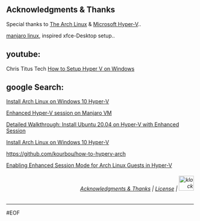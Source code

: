 ## Acknowledgments & Thanks

Special thanks to [The Arch Linux](https://archlinux.org) & [Microsoft Hyper-V](https://docs.microsoft.com/en-us/virtualization/hyper-v-on-windows/about/)..

[manjaro linux](https://manjaro.org), inspired xfce-Desktop setup..

## youtube:

Chris Titus Tech [How to Setup Hyper V on Windows](https://www.youtube.com/watch?v=FCIA4YQHx9U)

## google Search:

[Install Arch Linux on Windows 10 Hyper-V](https://dzone.com/articles/install-arch-linux-on-windows-10-hyper-v)

[Enhanced Hyper-V session on Manjaro VM](https://blog.jsobczak.com/2019/12/08/enhanced-hyper-v-session-on-manjaro-vm/)

[Detailed Walkthrough: Install Ubuntu 20.04 on Hyper-V with Enhanced Session](https://www.nakivo.com/blog/install-ubuntu-20-04-on-hyper-v-with-enhanced-session/)

[Install Arch Linux on Windows 10 Hyper-V](https://mudrii.medium.com/install-arch-linux-on-windows-10-hyper-v-215b2e71c6db)

https://github.com/kourbou/how-to-hyperv-arch

[Enabling Enhanced Session Mode for Arch Linux Guests in Hyper-V](#)

###### <p align="right">[Acknowledgments & Thanks](Acknowledgments.md) | [License](LICENSE.txt) | [<img src="images/Arch-linux-logo.png" alt="klock xfce session lock" width="40" />](https://github.com/k247tEK/archVM-Hyper-V/tree/master/2022-06)</p>

---
#EOF